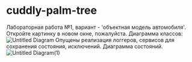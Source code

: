 # cuddly-palm-tree
Лабораторная работа №1, вариант - 'объектная модель автомобиля'.
Откройте картинку в новом окне, пожалуйста.
Диаграмма классов:
![Untitled Diagram](https://user-images.githubusercontent.com/47056578/171689781-6906e2f2-a008-4f7b-a62a-1bd2a22799d6.png)
Опущены реализация логгеров, сервисов для сохранения состояния, исключений.
Диаграмма состояний.
![Untitled Diagram(1)](https://user-images.githubusercontent.com/47056578/171700945-0290ff50-62a8-4e90-bcab-93dd79d2bb5b.png)
